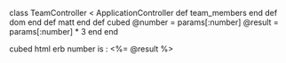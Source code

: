 class TeamController < ApplicationController
    def team_members 
    end
    def dom
    end
    def matt
    end
    def cubed
        @number = params[:number]
        @result = params[:number] * 3
    end
end

cubed html erb
number is : <%= @result %>
